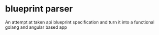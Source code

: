 # blueprint parser

An attempt at taken api blueprint specification and turn it into
a functional golang and angular based app
